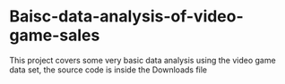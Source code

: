# Baisc-data-analysis-of-video-game-sales

This project covers some very basic data analysis using the video game data set, the source code is inside the Downloads file
